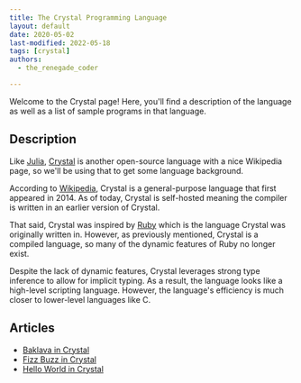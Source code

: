 ```yaml
---
title: The Crystal Programming Language
layout: default
date: 2020-05-02
last-modified: 2022-05-18
tags: [crystal]
authors:
  - the_renegade_coder

---
```


Welcome to the Crystal page! Here, you'll find a description of the language as well as a list of sample programs in that language.

## Description

Like [Julia][1], [Crystal][2] is another open-source language with a nice Wikipedia 
page, so we'll be using that to get some language background.

According to [Wikipedia][2], Crystal is a general-purpose language that first 
appeared in 2014. As of today, Crystal is self-hosted meaning the compiler 
is written in an earlier version of Crystal.

That said, Crystal was inspired by [Ruby][3] which is the language Crystal was 
originally written in. However, as previously mentioned, Crystal is a compiled 
language, so many of the dynamic features of Ruby no longer exist.

Despite the lack of dynamic features, Crystal leverages strong type inference 
to allow for implicit typing. As a result, the language looks like a high-level 
scripting language. However, the language's efficiency is much closer to 
lower-level languages like C.

[1]: https://en.wikipedia.org/wiki/Julia_(programming_language)
[2]: https://en.wikipedia.org/wiki/Crystal_(programming_language)
[3]: https://en.wikipedia.org/wiki/Ruby_(programming_language)


## Articles

- [Baklava in Crystal](https://rzuckerm.github.io/sample-programs-website-copy/projects/baklava/crystal)
- [Fizz Buzz in Crystal](https://rzuckerm.github.io/sample-programs-website-copy/projects/fizz-buzz/crystal)
- [Hello World in Crystal](https://rzuckerm.github.io/sample-programs-website-copy/projects/hello-world/crystal)